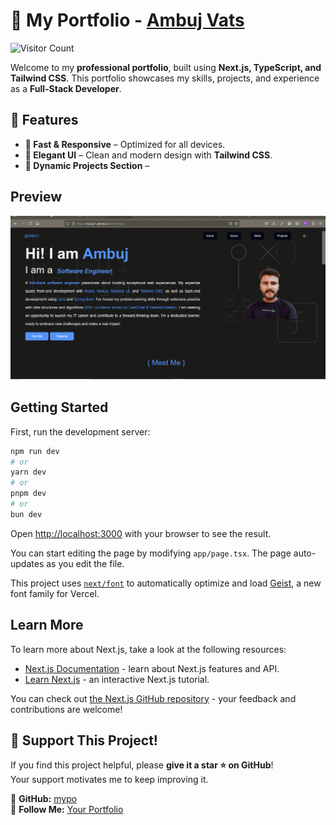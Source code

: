 # 🚀 My Portfolio - [Ambuj Vats](https://kanuj21.github.io/myPortfolio/)

![Visitor Count](https://komarev.com/ghpvc/?username=kanuj21&repo=myPortfolio&color=blue)

Welcome to my **professional portfolio**, built using **Next.js, TypeScript, and Tailwind CSS**. This portfolio showcases my skills, projects, and experience as a **Full-Stack Developer**.

## 🌟 Features
- **🚀 Fast & Responsive** – Optimized for all devices.
- **🎨 Elegant UI** – Clean and modern design with **Tailwind CSS**.
- **📄 Dynamic Projects Section** – 


## Preview
![Preview](public/img/Preview.png)

## Getting Started

First, run the development server:

```bash
npm run dev
# or
yarn dev
# or
pnpm dev
# or
bun dev
```

Open [http://localhost:3000](http://localhost:3000) with your browser to see the result.

You can start editing the page by modifying `app/page.tsx`. The page auto-updates as you edit the file.

This project uses [`next/font`](https://nextjs.org/docs/app/building-your-application/optimizing/fonts) to automatically optimize and load [Geist](https://vercel.com/font), a new font family for Vercel.

## Learn More

To learn more about Next.js, take a look at the following resources:

- [Next.js Documentation](https://nextjs.org/docs) - learn about Next.js features and API.
- [Learn Next.js](https://nextjs.org/learn) - an interactive Next.js tutorial.

You can check out [the Next.js GitHub repository](https://github.com/vercel/next.js) - your feedback and contributions are welcome!

## 🌟 Support This Project!  

If you find this project helpful, please **give it a star ⭐ on GitHub**!  
Your support motivates me to keep improving it.  

🔗 **GitHub:** [mypo](https://github.com/kanuj21)  
💬 **Follow Me:** [Your Portfolio](https://yourportfolio.com)  
